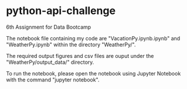 # python-api-challenge
6th Assignment for Data Bootcamp

The notebook file containing my code are "VacationPy.ipynb.ipynb" and "WeatherPy.ipynb" within the directory "WeatherPy/".

The required output figures and csv files are ouput under the "WeatherPy/output_data/" directory.

To run the notebook, please open the notebook using Jupyter Notebook with the command "jupyter notebook".
